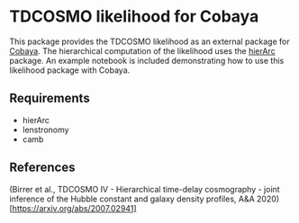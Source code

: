 # TDCOSMO likelihood for Cobaya

This package provides the TDCOSMO likelihood as an external package for [Cobaya](https://cobaya.readthedocs.io/en/latest/index.html). The hierarchical computation of the likelihood uses the [hierArc](https://hierarc.readthedocs.io/en/latest/) package. An example notebook is included demonstrating how to use this likelihood package with Cobaya.

## Requirements
 * hierArc
 * lenstronomy
 * camb

## References

(Birrer et al., TDCOSMO IV - Hierarchical time-delay cosmography - joint
inference of the Hubble constant and galaxy density profiles, A&A 2020)[https://arxiv.org/abs/2007.02941]